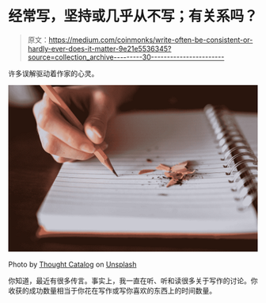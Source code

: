 # 经常写，坚持或几乎从不写；有关系吗？

> 原文：<https://medium.com/coinmonks/write-often-be-consistent-or-hardly-ever-does-it-matter-9e21e5536345?source=collection_archive---------30----------------------->

许多误解驱动着作家的心灵。

![](img/83636b58183a15b81b86b0d796f5cd42.png)

Photo by [Thought Catalog](https://unsplash.com/@thoughtcatalog?utm_source=medium&utm_medium=referral) on [Unsplash](https://unsplash.com?utm_source=medium&utm_medium=referral)

你知道，最近有很多传言。事实上，我一直在听、听和读很多关于写作的讨论。你收获的成功数量相当于你花在写作或写你喜欢的东西上的时间数量。